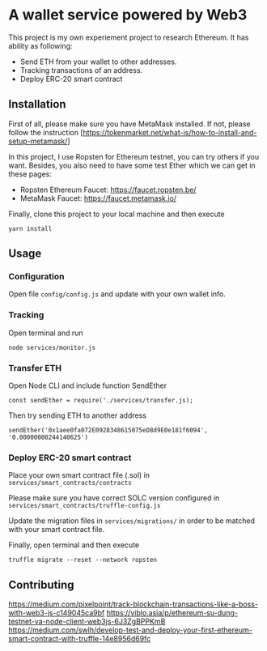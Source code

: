 # A wallet service powered by Web3

This project is my own experiement project to research Ethereum. It has ability as following:

- Send ETH from your wallet to other addresses.
- Tracking transactions of an address.
- Deploy ERC-20 smart contract

## Installation

First of all, please make sure you have MetaMask installed.
If not, please follow the instruction [https://tokenmarket.net/what-is/how-to-install-and-setup-metamask/]

In this project, I use Ropsten for Ethereum testnet, you can try others if you want. Besides, you also need to have some test Ether which we can get in these pages:

- Ropsten Ethereum Faucet: https://faucet.ropsten.be/
- MetaMask Faucet: https://faucet.metamask.io/

Finally, clone this project to your local machine and then execute

```
yarn install
```

## Usage

### Configuration

Open file `config/config.js` and update with your own wallet info.

### Tracking

Open terminal and run

```
node services/monitor.js
```

### Transfer ETH

Open Node CLI and include function SendEther

```
const sendEther = require('./services/transfer.js);
```

Then try sending ETH to another address

```
sendEther('0x1aee0fa072E0928348615075eD8d9E0e181f6094', '0.00000000244140625')
```

### Deploy ERC-20 smart contract

Place your own smart contract file (.sol) in `services/smart_contracts/contracts`

Please make sure you have correct SOLC version configured in `services/smart_contracts/truffle-config.js`

Update the migration files in `services/migrations/` in order to be matched with your smart contract file.

Finally, open terminal and then execute

```
truffle migrate --reset --network ropsten
```

## Contributing

https://medium.com/pixelpoint/track-blockchain-transactions-like-a-boss-with-web3-js-c149045ca9bf
https://viblo.asia/p/ethereum-su-dung-testnet-va-node-client-web3js-6J3ZgBPPKmB
https://medium.com/swlh/develop-test-and-deploy-your-first-ethereum-smart-contract-with-truffle-14e8956d69fc